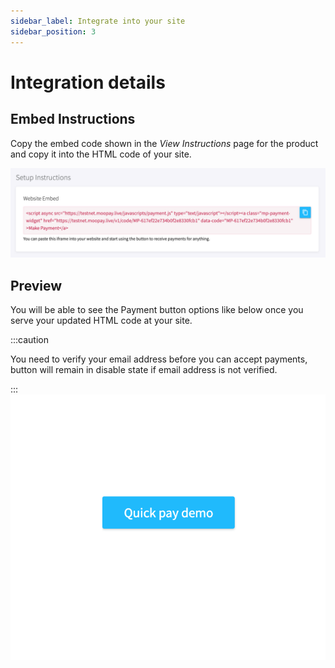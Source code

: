 ```yaml
---
sidebar_label: Integrate into your site
sidebar_position: 3
---
```


# Integration details

## Embed Instructions

Copy the embed code shown in the *View Instructions* page for the product and copy it into the HTML code of your site.

![Copy Instructions](/setup/screen-copy-embed.png)

## Preview

You will be able to see the Payment button options like below once you serve your updated HTML code at your site.

:::caution

You need to verify your email address before you can accept payments, button will remain in disable state if email address is not verified.

:::
![Copy Instructions](/setup/screen-rendered-button.png)
